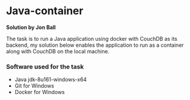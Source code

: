 # Java-container

**Solution by Jon Ball**

The task is to run a Java application using docker with CouchDB as its backend, my solution below enables the application to run as a container along with CouchDB on the local machine.

### **Software used for the task**

- Java jdk-8u161-windows-x64
- Git for Windows
- Docker for Windows
